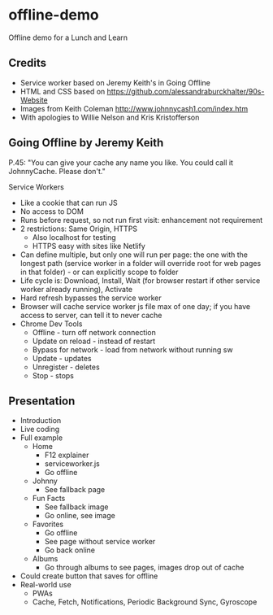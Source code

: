 # offline-demo
Offline demo for a Lunch and Learn

## Credits
- Service worker based on Jeremy Keith's in Going Offline
- HTML and CSS based on https://github.com/alessandraburckhalter/90s-Website
- Images from Keith Coleman http://www.johnnycash1.com/index.htm
- With apologies to Willie Nelson and Kris Kristofferson

## Going Offline by Jeremy Keith
P.45: "You can give your cache any name you like. You could call it JohnnyCache. Please don't."

Service Workers
- Like a cookie that can run JS
- No access to DOM
- Runs before request, so not run first visit: enhancement not requirement
- 2 restrictions: Same Origin, HTTPS
    - Also localhost for testing
    - HTTPS easy with sites like Netlify
- Can define multiple, but only one will run per page: the one with the longest path (service worker in a folder will override root for web pages in that folder) - or can explicitly scope to folder
- Life cycle is: Download, Install, Wait (for browser restart if other service worker already running), Activate
- Hard refresh bypasses the service worker
- Browser will cache service worker js file max of one day; if you have access to server, can tell it to never cache
- Chrome Dev Tools
    - Offline - turn off network connection
    - Update on reload - instead of restart
    - Bypass for network - load from network without running sw
    - Update - updates
    - Unregister - deletes
    - Stop - stops

## Presentation
- Introduction
- Live coding
- Full example
    - Home
        - F12 explainer
        - serviceworker.js
        - Go offline
    - Johnny
        - See fallback page
    - Fun Facts
        - See fallback image
        - Go online, see image
    - Favorites
        - Go offline
        - See page without service worker
        - Go back online
    - Albums
        - Go through albums to see pages, images drop out of cache
- Could create button that saves for offline
- Real-world use
    - PWAs
    - Cache, Fetch, Notifications, Periodic Background Sync, Gyroscope

